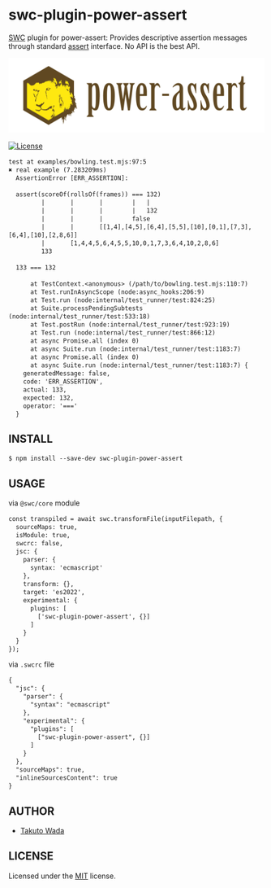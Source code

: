 swc-plugin-power-assert
================================

[SWC](https://swc.rs/) plugin for power-assert: Provides descriptive assertion messages through standard [assert](https://nodejs.org/api/assert.html) interface. No API is the best API.

[![power-assert][power-assert-banner]][power-assert-url]

[![License][license-image]][license-url]

```
test at examples/bowling.test.mjs:97:5
✖ real example (7.283209ms)
  AssertionError [ERR_ASSERTION]:

  assert(scoreOf(rollsOf(frames)) === 132)
         |       |       |        |   |
         |       |       |        |   132
         |       |       |        false
         |       |       [[1,4],[4,5],[6,4],[5,5],[10],[0,1],[7,3],[6,4],[10],[2,8,6]]
         |       [1,4,4,5,6,4,5,5,10,0,1,7,3,6,4,10,2,8,6]
         133

  133 === 132

      at TestContext.<anonymous> (/path/to/bowling.test.mjs:110:7)
      at Test.runInAsyncScope (node:async_hooks:206:9)
      at Test.run (node:internal/test_runner/test:824:25)
      at Suite.processPendingSubtests (node:internal/test_runner/test:533:18)
      at Test.postRun (node:internal/test_runner/test:923:19)
      at Test.run (node:internal/test_runner/test:866:12)
      at async Promise.all (index 0)
      at async Suite.run (node:internal/test_runner/test:1183:7)
      at async Promise.all (index 0)
      at async Suite.run (node:internal/test_runner/test:1183:7) {
    generatedMessage: false,
    code: 'ERR_ASSERTION',
    actual: 133,
    expected: 132,
    operator: '==='
  }
```

INSTALL
---------------------------------------

```
$ npm install --save-dev swc-plugin-power-assert
```

USAGE
---------------------------------------

via `@swc/core` module
```
const transpiled = await swc.transformFile(inputFilepath, {
  sourceMaps: true,
  isModule: true,
  swcrc: false,
  jsc: {
    parser: {
      syntax: 'ecmascript'
    },
    transform: {},
    target: 'es2022',
    experimental: {
      plugins: [
        ['swc-plugin-power-assert', {}]
      ]
    }
  }
});
```


via `.swcrc` file
```
{
  "jsc": {
    "parser": {
      "syntax": "ecmascript"
    },
    "experimental": {
      "plugins": [
        ["swc-plugin-power-assert", {}]
      ]
    }
  },
  "sourceMaps": true,
  "inlineSourcesContent": true
}
```



AUTHOR
---------------------------------------
* [Takuto Wada](https://github.com/twada)


LICENSE
---------------------------------------
Licensed under the [MIT](https://twada.mit-license.org/) license.

[power-assert-url]: https://github.com/power-assert-js
[power-assert-banner]: https://raw.githubusercontent.com/power-assert-js/power-assert-js-logo/master/banner/banner-official-fullcolor.png

[license-url]: https://twada.mit-license.org/
[license-image]: https://img.shields.io/badge/license-MIT-brightgreen.svg
